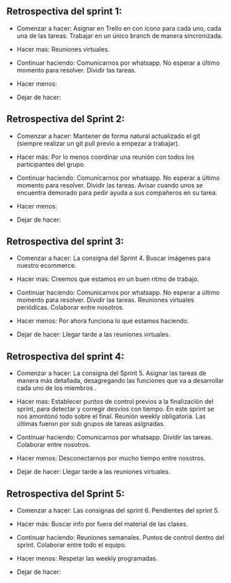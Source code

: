 ## Retrospectiva del sprint 1:

- Comenzar a hacer:
Asignar en Trello en con ícono para cada uno, cada una de las tareas.
Trabajar en un único branch de manera sincronizada.

- Hacer mas:
Reuniones virtuales.

- Continuar haciendo:
Comunicarnos por whatsapp.
No esperar a último momento para resolver.
Dividir las tareas.

- Hacer menos:

- Dejar de hacer:


## Retrospectiva del Sprint 2:

- Comenzar a hacer:
Mantener de forma natural actualizado el git (siempre realizar un git pull previo a empezar a trabajar).

- Hacer más:
Por lo menos coordinar una reunión con todos los participantes del grupo.

- Continuar haciendo:
Comunicarnos por whatsapp.
No esperar a último momento para resolver.
Dividir las tareas.
Avisar cuando unos se encuentra demorado para pedir ayuda a sus compañeros en su tarea.

- Hacer menos:


- Dejar de hacer:


## Retrospectiva del sprint 3:

- Comenzar a hacer:
La consigna del Sprint 4.
Buscar imágenes para nuestro ecommerce.

- Hacer mas:
Creemos que estamos en un buen ritmo de trabajo.

- Continuar haciendo:
Comunicarnos por whatsapp.
No esperar a último momento para resolver.
Dividir las tareas.
Reuniones virtuales periódicas.
Colaborar entre nosotros.

- Hacer menos:
Por ahora funciona lo que estamos haciendo. 

- Dejar de hacer:
Llegar tarde a las reuniones virtuales.


## Retrospectiva del sprint 4:

- Comenzar a hacer:
La consigna del Sprint 5.
Asignar las tareas de manera más detallada, desagregando las funciones que va a desarrollar cada uno de los miembros .

- Hacer mas:
Establecer puntos de control previos a la finalización del sprint, para detectar y corregir desvíos con tiempo. En este sprint se nos amontonó todo sobre el final.
Reunión weekly obligatoria. Las últimas fueron por sub grupos de tareas asignadas.

- Continuar haciendo:
Comunicarnos por whatsapp.
Dividir las tareas.
Colaborar entre nosotros.

- Hacer menos:
Desconectarnos por mucho tiempo entre nosotros.

- Dejar de hacer:
Llegar tarde a las reuniones virtuales.


## Retrospectiva del Sprint 5:

- Comenzar a hacer:
Las consignas del sprint 6.
Pendientes del sprint 5.

- Hacer más:
Buscar info por fuera del material de las clases.

- Continuar haciendo:
Reuniones semanales.
Puntos de control dentro del sprint.
Colaborar entre todo el equipo.

- Hacer menos:
Respetar las weekly programadas.

- Dejar de hacer:

